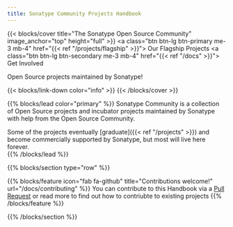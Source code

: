 ```yaml
---
title: Sonatype Community Projects Handbook
---
```


{{< blocks/cover title="The Sonatype Open Source Community" image_anchor="top" height="full" >}}
<a class="btn btn-lg btn-primary me-3 mb-4" href="{{< ref "/projects/flagship" >}}">
  Our Flagship Projects <i class="fas fa-arrow-alt-circle-right ms-2"></i>
</a>
<a class="btn btn-lg btn-secondary me-3 mb-4" href="{{< ref "/docs" >}}">
  Get Involved <i class="fas fa-arrow-alt-circle-right ms-2"></i>
</a>
<p class="lead mt-5">Open Source projects maintained by Sonatype!</p>
{{< blocks/link-down color="info" >}}
{{< /blocks/cover >}}


{{% blocks/lead color="primary" %}}
Sonatype Community is a collection of Open Source projects and incubator projects maintained 
by Sonatype with help from the Open Source Community.

Some of the projects eventually [graduate]({{< ref "/projects" >}}) and become commercially supported by Sonatype, but
most will live here forever.  
{{% /blocks/lead %}}


<!-- {{% blocks/section color="dark" type="row" %}}
{{% blocks/feature icon="fa-lightbulb" title="New chair metrics!" %}}
The Goldydocs UI now shows chair size metrics by default.

Please follow this space for updates!
{{% /blocks/feature %}}


{{% blocks/feature icon="fab fa-github" title="Contributions welcome!" url="/docs/contributing" %}}
  You can contribute to this Handbook via a [Pull Request](https://github.com/sonatype-nexus-community/community-handbook.sonatype.com/pulls) or read more to find out how to contriubte to existing projects
{{% /blocks/feature %}}


{{% blocks/feature icon="fab fa-twitter" title="Follow us on Twitter!" url="https://twitter.com/sonatype" %}}
For announcement of latest features etc.
{{% /blocks/feature %}}


{{% /blocks/section %}}


{{% blocks/section %}}
This is the second section
{.h1 .text-center}
{{% /blocks/section %}} -->


{{% blocks/section type="row" %}}

<!-- {{% blocks/feature icon="fab fa-app-store-ios" title="Download **from AppStore**" %}}
Get the Goldydocs app!
{{% /blocks/feature %}} -->

{{% blocks/feature icon="fab fa-github" title="Contributions welcome!" url="/docs/contributing" %}}
  You can contribute to this Handbook via a [Pull Request](https://github.com/sonatype-nexus-community/community-handbook.sonatype.com/pulls) or read more to find out how to contriubte to existing projects
{{% /blocks/feature %}}
<!-- 
{{% blocks/feature icon="fab fa-twitter" title="Follow us on Twitter!"
    url="https://twitter.com/GoHugoIO" %}}
For announcement of latest features etc.
{{% /blocks/feature %}} -->

{{% /blocks/section %}}


<!-- {{% blocks/section %}}
This is the another section
{.h1 .text-center}
{{% /blocks/section %}} -->